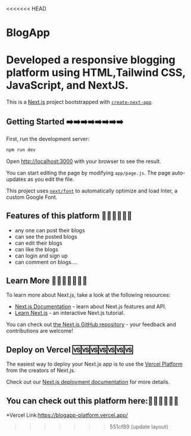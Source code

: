 <<<<<<< HEAD
# BlogApp
Developed a responsive blogging platform using HTML,Tailwind CSS, JavaScript, and NextJS.
=======
This is a [Next.js](https://nextjs.org/) project bootstrapped with [`create-next-app`](https://github.com/vercel/next.js/tree/canary/packages/create-next-app).

## Getting Started ➡️➡️➡️➡️➡️➡️➡️➡️

First, run the development server:

```bash
npm run dev
```

Open [http://localhost:3000](http://localhost:3000) with your browser to see the result.

You can start editing the page by modifying `app/page.js`. The page auto-updates as you edit the file.

This project uses [`next/font`](https://nextjs.org/docs/basic-features/font-optimization) to automatically optimize and load Inter, a custom Google Font.

## Features of this platform 🎊🎊🎊🎊🎊🎊
* any one can post their blogs
* can see the posted blogs
* can edit their blogs
* can like the blogs
* can login and sign up 
* can comment on blogs....

## Learn More 🔰🔰🔰🔰🔰🔰🔰

To learn more about Next.js, take a look at the following resources:

- [Next.js Documentation](https://nextjs.org/docs) - learn about Next.js features and API.
- [Learn Next.js](https://nextjs.org/learn) - an interactive Next.js tutorial.

You can check out [the Next.js GitHub repository](https://github.com/vercel/next.js/) - your feedback and contributions are welcome!

## Deploy on Vercel 🆚🆚🆚🆚🆚🆚🆚

The easiest way to deploy your Next.js app is to use the [Vercel Platform](https://vercel.com/new?utm_medium=default-template&filter=next.js&utm_source=create-next-app&utm_campaign=create-next-app-readme) from the creators of Next.js.

Check out our [Next.js deployment documentation](https://nextjs.org/docs/deployment) for more details.

## You can check out this platform here:🔗🔗🔗🔗🔗🔗
*Vercel Link:https://blogapp-platform.vercel.app/
>>>>>>> 551cf89 (update layout)
